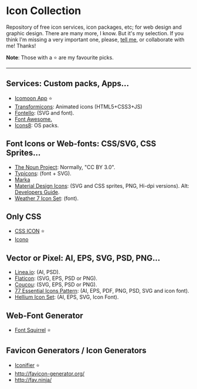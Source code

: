 Icon Collection
===============

Repository of free icon services, icon packages, etc; for web design and graphic design. There are many more, I know. But it's my selection. If you think I'm missing a very important one, please, [tell me](mailto:bravo@graficos.net), or collaborate with me! Thanks!

__Note__: Those with a :star: are my favourite picks.

- - -

## Services: Custom packs, Apps...

* [Icomoon App](https://icomoon.io/) :star:
* [Transformicons](http://www.transformicons.com/builder.html): Animated icons (HTML5+CSS3+JS)
* [Fontello](http://fontello.com/): (SVG and font).
* [Font Awesome.](http://fontawesome.io/icons/)
* [Icons8](http://icons8.com): OS packs.

## Font Icons or Web-fonts: CSS/SVG, CSS Sprites...

* [The Noun Project](http://thenounproject.com/): Normally, "CC BY 3.0".
* [Typicons](http://typicons.com/): (font + SVG).
* [Marka](http://fian.my.id/marka/)
* [Material Design Icons](https://github.com/google/material-design-icons/releases/): (SVG and CSS sprites, PNG, Hi-dpi versions). Alt: [Developers Guide](http://google.github.io/material-design-icons/).
* [Weather 7 Icon Set](http://www.pixeden.com/icon-fonts/weather-7-icon-font-set): (font).

## Only CSS

* [CSS ICON](http://cssicon.space/#/) :star:
* [Icono](https://saeedalipoor.github.io/icono/)

## Vector or Pixel: AI, EPS, SVG, PSD, PNG...

* [Linea.io](http://linea.io/): (AI, PSD).
* [Flaticon](http://www.flaticon.com/): (SVG, EPS, PSD or PNG).
* [Coucou](http://www.coucouicons.com/): (SVG, EPS, PSD or PNG).
* [77 Essential Icons Pattern](https://dribbble.com/shots/1938807-77-Essential-Icons-Free-Download): (AI, EPS, PDF, PNG, PSD, SVG and icon font).
* [Hellium Icon Set](http://tympanus.net/codrops/2014/10/10/freebie-helium-icon-set/): (AI, EPS, SVG, Icon Font).

## Web-Font Generator

* [Font Squirrel](http://www.fontsquirrel.com/tools/webfont-generator) :star:

## Favicon Generators / Icon Generators

* [Iconifier](http://iconifier.net/) :star:
* http://favicon-generator.org/
* http://fav.ninja/
